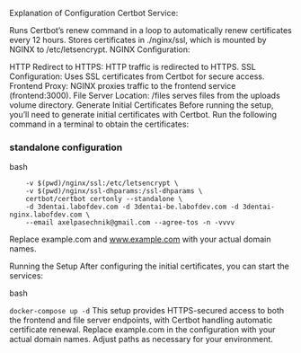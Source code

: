 Explanation of Configuration
Certbot Service:

Runs Certbot’s renew command in a loop to automatically renew certificates every 12 hours.
Stores certificates in ./nginx/ssl, which is mounted by NGINX to /etc/letsencrypt.
NGINX Configuration:

HTTP Redirect to HTTPS: HTTP traffic is redirected to HTTPS.
SSL Configuration: Uses SSL certificates from Certbot for secure access.
Frontend Proxy: NGINX proxies traffic to the frontend service (frontend:3000).
File Server Location: /files serves files from the uploads volume directory.
Generate Initial Certificates
Before running the setup, you’ll need to generate initial certificates with Certbot. Run the following command in a terminal to obtain the certificates:


### standalone configuration
bash

``` docker run --rm -p 80:80 -p 443:443 \
    -v $(pwd)/nginx/ssl:/etc/letsencrypt \
    -v $(pwd)/nginx/ssl-dhparams:/ssl-dhparams \
    certbot/certbot certonly --standalone \
    -d 3dentai.labofdev.com -d 3dentai-be.labofdev.com -d 3dentai-nginx.labofdev.com \
    --email axelpasechnik@gmail.com --agree-tos -n -vvvv
```

Replace example.com and www.example.com with your actual domain names.

Running the Setup
After configuring the initial certificates, you can start the services:

bash

``` docker-compose up -d ```
This setup provides HTTPS-secured access to both the frontend and file server endpoints, with Certbot handling automatic certificate renewal. Replace example.com in the configuration with your actual domain names. Adjust paths as necessary for your environment.
